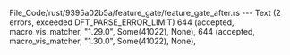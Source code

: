 File_Code/rust/9395a02b5a/feature_gate/feature_gate_after.rs --- Text (2 errors, exceeded DFT_PARSE_ERROR_LIMIT)
644     (accepted, macro_vis_matcher, "1.29.0", Some(41022), None),                                                                                          644     (accepted, macro_vis_matcher, "1.30.0", Some(41022), None),

